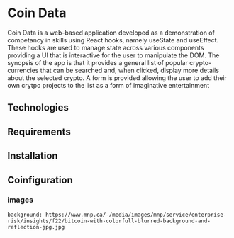 # Coin Data

Coin Data is a web-based application developed as a demonstration of competancy in skills using React hooks, namely useState and useEffect. These hooks are used to manage state across various components providing a UI that is interactive for the user to manipulate the DOM. The synopsis of the app is that it provides a general list of popular crypto-currencies that can be searched and, when clicked, display more details about the selected crypto. A form is provided allowing the user to add their own crytpo projects to the list as a form of imaginative entertainment

## Technologies

## Requirements

## Installation

## Coinfiguration


### images
    background: https://www.mnp.ca/-/media/images/mnp/service/enterprise-risk/insights/f22/bitcoin-with-colorfull-blurred-background-and-reflection-jpg.jpg